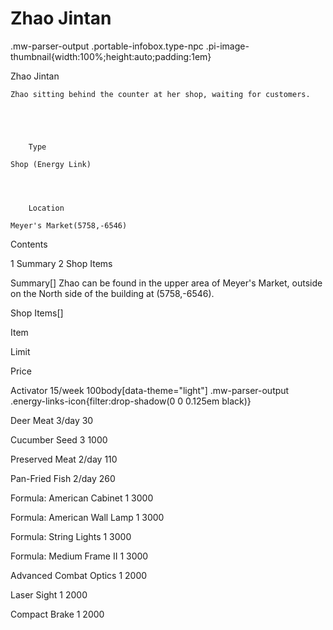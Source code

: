 # Zhao Jintan

.mw-parser-output .portable-infobox.type-npc .pi-image-thumbnail{width:100%;height:auto;padding:1em}

Zhao Jintan


	
		
		
	
	Zhao sitting behind the counter at her shop, waiting for customers.


	

	
		Type
	
	Shop (Energy Link)



	
		Location
	
	Meyer's Market(5758,-6546)




Contents

1 Summary
2 Shop Items



Summary[]
Zhao can be found in the upper area of Meyer's Market, outside on the North side of the building at (5758,-6546).

Shop Items[]


Item

Limit

Price


Activator
15/week
 100body[data-theme="light"] .mw-parser-output .energy-links-icon{filter:drop-shadow(0 0 0.125em black)}


Deer Meat
3/day
 30


Cucumber Seed
3
 1000


Preserved Meat
2/day
 110


Pan-Fried Fish
2/day
 260


Formula: American Cabinet
1
 3000


Formula: American Wall Lamp
1
 3000


Formula: String Lights
1
 3000


Formula: Medium Frame II
1
 3000


Advanced Combat Optics
1
 2000


Laser Sight
1
 2000


Compact Brake
1
 2000
